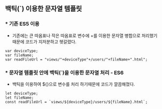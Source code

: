 ## 백틱(`) 이용한 문자열 템플릿

### * 기존  ES5 이용
- 기존에는 큰 따옴표나 작은 따옴표로 변수에 +를 이용한 문자열 병합으로 처리했기 때문에 코드가 지저분하고 헷갈렸다.  
```
var deviceType;
var fileName;
var readFileUrl = "views/"+deviceType"+/users/"+fileName+".html";
```

### * 문자열 템플릿 안에 백틱(`)을 이용한 문자열 처리 - ES6
- 백틱을 이용하여 ${}으로 변수를 처리 하기때문에 코드가 깔끔해졌다.  
```
let deviceType;
let fileName;
const readFileUrl = `views/${deviceType}/users/${fileName}.html`;
```
